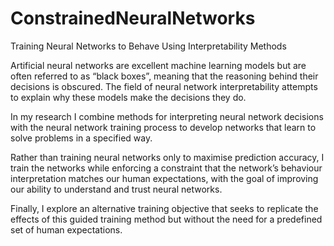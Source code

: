 # ConstrainedNeuralNetworks
Training Neural Networks to Behave Using Interpretability Methods

Artificial neural networks are excellent machine learning models but are often referred to as “black boxes”, meaning that the reasoning behind their decisions is obscured. The field of neural network interpretability attempts to explain why these models make the decisions they do.

In my research I combine methods for interpreting neural network decisions with the neural network training process to develop networks that learn to solve problems in a specified way. 

Rather than training neural networks only to maximise prediction accuracy, I train the networks while enforcing a constraint that the network’s behaviour interpretation matches our human expectations, with the goal of improving our ability to understand and trust neural networks. 

Finally, I explore an alternative training objective that seeks to replicate the effects of this guided training method but without the need for a predefined set of human expectations.


